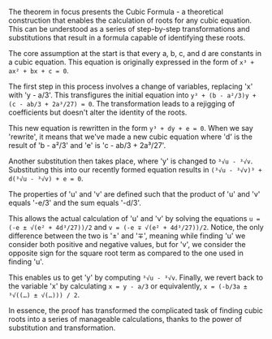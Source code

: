 The theorem in focus presents the Cubic Formula - a theoretical construction that enables the calculation of roots for any cubic equation. This can be understood as a series of step-by-step transformations and substitutions that result in a formula capable of identifying these roots.

The core assumption at the start is that every a, b, c, and d are constants in a cubic equation. This equation is originally expressed in the form of `x³ + ax² + bx + c = 0`. 

The first step in this process involves a change of variables, replacing 'x' with 'y - a/3'. This transfigures the initial equation into `y³ + (b - a²/3)y + (c - ab/3 + 2a³/27) = 0`. The transformation leads to a rejigging of coefficients but doesn't alter the identity of the roots.

This new equation is rewritten in the form `y³ + dy + e = 0`. When we say 'rewrite', it means that we've made a new cubic equation where 'd' is the result of 'b - a²/3' and 'e' is 'c - ab/3 + 2a³/27'. 

Another substitution then takes place, where 'y' is changed to `³√u - ³√v`. Substituting this into our recently formed equation results in `(³√u - ³√v)³ + d(³√u - ³√v) + e = 0`.

The properties of 'u' and 'v' are defined such that the product of 'u' and 'v' equals '-e/3' and the sum equals '-d/3'. 

This allows the actual calculation of 'u' and 'v' by solving the equations `u = (-e ± √(e² + 4d³/27))/2` and `v = (-e ∓ √(e² + 4d³/27))/2`. Notice, the only difference between the two is '±' and '∓', meaning while finding 'u' we consider both positive and negative values, but for 'v', we consider the opposite sign for the square root term as compared to the one used in finding 'u'.

This enables us to get 'y' by computing `³√u - ³√v`. Finally, we revert back to the variable 'x' by calculating `x = y - a/3` or equivalently, `x = (-b/3a ± ³√((…) ± √(…))) / 2`. 

In essence, the proof has transformed the complicated task of finding cubic roots into a series of manageable calculations, thanks to the power of substitution and transformation.